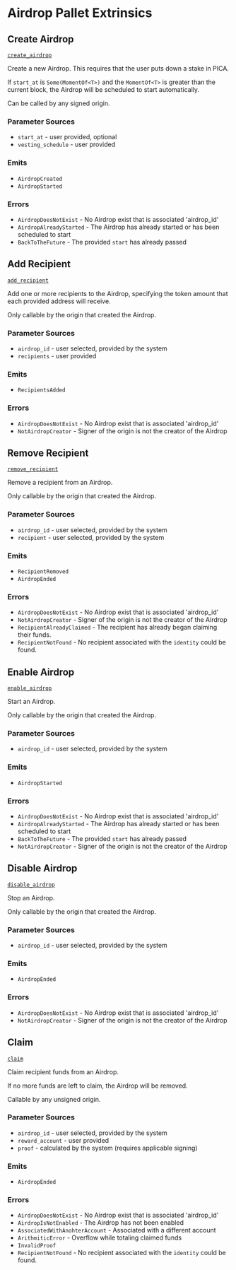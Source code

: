 <!-- AUTOMATICALLY GENERATED -->
<!-- Generated at 2022-08-29T23:24:06.37778Z -->

# Airdrop Pallet Extrinsics

## Create Airdrop

[`create_airdrop`](https://dali.devnets.composablefinance.ninja/doc/pallet_airdrop/pallet/enum.Call.html#variant.create_airdrop)

Create a new Airdrop. This requires that the user puts down a stake in PICA.

If `start_at` is `Some(MomentOf<T>)` and the `MomentOf<T>` is greater than the current
block, the Airdrop will be scheduled to start automatically.

Can be called by any signed origin.

### Parameter Sources

* `start_at` - user provided, optional
* `vesting_schedule` - user provided

### Emits

* `AirdropCreated`
* `AirdropStarted`

### Errors

* `AirdropDoesNotExist` - No Airdrop exist that is associated 'airdrop_id'
* `AirdropAlreadyStarted` - The Airdrop has already started or has been scheduled to
  start
* `BackToTheFuture` - The provided `start` has already passed

## Add Recipient

[`add_recipient`](https://dali.devnets.composablefinance.ninja/doc/pallet_airdrop/pallet/enum.Call.html#variant.add_recipient)

Add one or more recipients to the Airdrop, specifying the token amount that each
provided address will receive.

Only callable by the origin that created the Airdrop.

### Parameter Sources

* `airdrop_id` - user selected, provided by the system
* `recipients` - user provided

### Emits

* `RecipientsAdded`

### Errors

* `AirdropDoesNotExist` - No Airdrop exist that is associated 'airdrop_id'
* `NotAirdropCreator` - Signer of the origin is not the creator of the Airdrop

## Remove Recipient

[`remove_recipient`](https://dali.devnets.composablefinance.ninja/doc/pallet_airdrop/pallet/enum.Call.html#variant.remove_recipient)

Remove a recipient from an Airdrop.

Only callable by the origin that created the Airdrop.

### Parameter Sources

* `airdrop_id` - user selected, provided by the system
* `recipient` - user selected, provided by the system

### Emits

* `RecipientRemoved`
* `AirdropEnded`

### Errors

* `AirdropDoesNotExist` - No Airdrop exist that is associated 'airdrop_id'
* `NotAirdropCreator` - Signer of the origin is not the creator of the Airdrop
* `RecipientAlreadyClaimed` - The recipient has already began claiming their funds.
* `RecipientNotFound` - No recipient associated with the `identity` could be found.

## Enable Airdrop

[`enable_airdrop`](https://dali.devnets.composablefinance.ninja/doc/pallet_airdrop/pallet/enum.Call.html#variant.enable_airdrop)

Start an Airdrop.

Only callable by the origin that created the Airdrop.

### Parameter Sources

* `airdrop_id` - user selected, provided by the system

### Emits

* `AirdropStarted`

### Errors

* `AirdropDoesNotExist` - No Airdrop exist that is associated 'airdrop_id'
* `AirdropAlreadyStarted` - The Airdrop has already started or has been scheduled to
  start
* `BackToTheFuture` - The provided `start` has already passed
* `NotAirdropCreator` - Signer of the origin is not the creator of the Airdrop

## Disable Airdrop

[`disable_airdrop`](https://dali.devnets.composablefinance.ninja/doc/pallet_airdrop/pallet/enum.Call.html#variant.disable_airdrop)

Stop an Airdrop.

Only callable by the origin that created the Airdrop.

### Parameter Sources

* `airdrop_id` - user selected, provided by the system

### Emits

* `AirdropEnded`

### Errors

* `AirdropDoesNotExist` - No Airdrop exist that is associated 'airdrop_id'
* `NotAirdropCreator` - Signer of the origin is not the creator of the Airdrop

## Claim

[`claim`](https://dali.devnets.composablefinance.ninja/doc/pallet_airdrop/pallet/enum.Call.html#variant.claim)

Claim recipient funds from an Airdrop.

If no more funds are left to claim, the Airdrop will be removed.

Callable by any unsigned origin.

### Parameter Sources

* `airdrop_id` - user selected, provided by the system
* `reward_account` - user provided
* `proof` - calculated by the system (requires applicable signing)

### Emits

* `AirdropEnded`

### Errors

* `AirdropDoesNotExist` - No Airdrop exist that is associated 'airdrop_id'
* `AirdropIsNotEnabled` - The Airdrop has not been enabled
* `AssociatedWithAnohterAccount` - Associated with a different account
* `ArithmiticError` - Overflow while totaling claimed funds
* `InvalidProof`
* `RecipientNotFound` - No recipient associated with the `identity` could be found.
